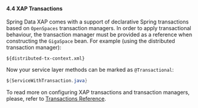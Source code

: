 #### <a name="transaction"/>4.4 XAP Transactions

Spring Data XAP comes with a support of declarative Spring transactions based on `OpenSpaces` transaction managers. In order to apply transactional behaviour, the transaction manager must be provided as a reference when constructing the `GigaSpace` bean. For example (using the distributed transaction manager):
```xml
${distributed-tx-context.xml}
```

Now your service layer methods can be marked as `@Transactional`:

```java
${ServiceWithTransaction.java}
```

To read more on configuring XAP transactions and transaction managers, please, refer to [Transactions Reference](http://docs.gigaspaces.com/xap101/transaction-overview.html).
